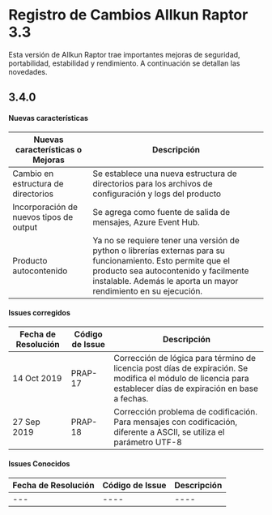 # Registro de Cambios Allkun Raptor 3.3

Esta versión de Allkun Raptor trae importantes mejoras de seguridad, portabilidad, estabilidad y rendimiento. A continuación se detallan las novedades.
 


## 3.4.0

#### Nuevas características

|Nuevas características o Mejoras|Descripción|
|---|---|
|Cambio en estructura de directorios|Se establece una nueva estructura de directorios para los archivos de configuración y logs del producto|
|Incorporación de nuevos tipos de output|Se agrega como fuente de salida de mensajes, Azure Event Hub.|
|Producto autocontenido|Ya no se requiere tener una versión de python o librerías externas para su funcionamiento. Esto permite que el producto sea autocontenido y facilmente instalable. Además le aporta un mayor rendimiento en su ejecución.|

#### Issues corregidos
|Fecha de Resolución|Código de Issue|Descripción|
|---|----|----|
|14 Oct 2019 |PRAP-17|Corrección de lógica para término de licencia post días de expiración. Se modifica el módulo de licencia para establecer días de expiración en base a fechas.|
|27 Sep 2019 |PRAP-18|Corrección problema de codificación. Para mensajes con codificación,  diferente a ASCII, se utiliza el parámetro UTF-8|


#### Issues Conocidos
|Fecha de Resolución|Código de Issue|Descripción|
|---|----|----|
|---|----|----|